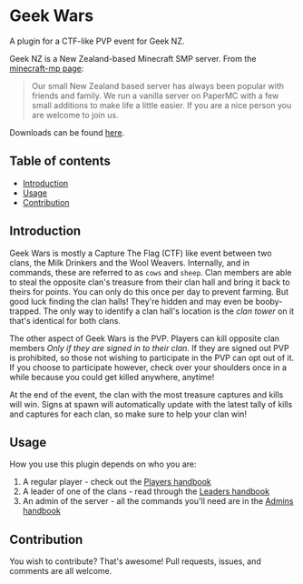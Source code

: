 # Geek Wars

A plugin for a CTF-like PVP event for Geek NZ.

Geek NZ is a New Zealand-based Minecraft SMP server. From the [minecraft-mp page](https://minecraft-mp.com/server-s13774):

> Our small New Zealand based server has always been popular with friends and family. We run a vanilla server on PaperMC with a few small additions to make life a little easier. If you are a nice person you are welcome to join us.

Downloads can be found [here](https://github.com/histefanhere/milk-wars/releases).

<!--
####################
# TABLE OF CONTENTS
####################
-->
## Table of contents

* [Introduction](#introduction)
* [Usage](#usage)
* [Contribution](#contribution)

<!--
###############
# INTRODUCTION
###############
-->
## Introduction

Geek Wars is mostly a Capture The Flag (CTF) like event between two clans, the Milk Drinkers and the Wool Weavers. Internally, and in commands, these are referred to as `cows` and `sheep`. Clan members are able to steal the opposite clan's treasure from their clan hall and bring it back to theirs for points. You can only do this once per day to prevent farming. But good luck finding the clan halls! They're hidden and may even be booby-trapped. The only way to identify a clan hall's location is the *clan tower* on it that's identical for both clans.

The other aspect of Geek Wars is the PVP. Players can kill opposite clan members *Only if they are signed in to their clan.* If they are signed out PVP is prohibited, so those not wishing to participate in the PVP can opt out of it. If you choose to participate however, check over your shoulders once in a while because you could get killed anywhere, anytime!

At the end of the event, the clan with the most treasure captures and kills will win. Signs at spawn will automatically update with the latest tally of kills and captures for each clan, so make sure to help your clan win!

<!--
########
# USAGE
########
-->
## Usage

How you use this plugin depends on who you are:
1. A regular player - check out the [Players handbook](players-handbook.md)
2. A leader of one of the clans - read through the [Leaders handbook](leaders-handbook.md)
3. An admin of the server - all the commands you'll need are in the [Admins handbook](admins-handbook.md)

<!--
###############
# CONTRIBUTION
###############
-->
## Contribution

You wish to contribute? That's awesome! Pull requests, issues, and comments are all welcome.
